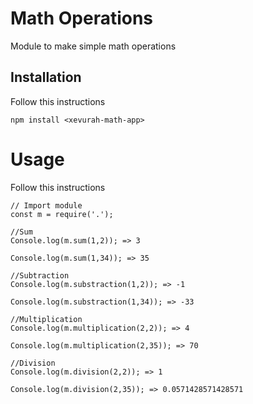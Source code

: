# Math Operations

Module to make simple math operations

## Installation
Follow this instructions

```
npm install <xevurah-math-app> 
```

# Usage
Follow this instructions

```
// Import module
const m = require('.');

//Sum
Console.log(m.sum(1,2)); => 3

Console.log(m.sum(1,34)); => 35

//Subtraction
Console.log(m.substraction(1,2)); => -1

Console.log(m.substraction(1,34)); => -33

//Multiplication
Console.log(m.multiplication(2,2)); => 4

Console.log(m.multiplication(2,35)); => 70

//Division
Console.log(m.division(2,2)); => 1

Console.log(m.division(2,35)); => 0.0571428571428571
```